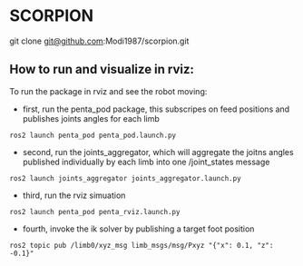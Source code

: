 # SCORPION


git clone git@github.com:Modi1987/scorpion.git


## How to run and visualize in rviz:

To run the package in rviz and see the robot moving:


- first, run the penta_pod package, this subscripes on feed positions and publishes joints angles for each limb

```
ros2 launch penta_pod penta_pod.launch.py
```

- second, run the joints_aggregator, which will aggregate the joitns angles published individually by each limb into one /joint_states message

```
ros2 launch joints_aggregator joints_aggregator.launch.py 
```

- third, run the rviz simuation

```
ros2 launch penta_pod penta_rviz.launch.py
```

- fourth, invoke the ik solver by publishing a target foot position

```
ros2 topic pub /limb0/xyz_msg limb_msgs/msg/Pxyz "{"x": 0.1, "z": -0.1}"
```
